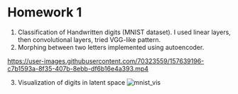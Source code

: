 # Homework 1
1) Classification of Handwritten digits (MNIST dataset). I used linear layers, then convolutional layers, tried VGG-like pattern.
2) Morphing between two letters implemented using autoencoder.

https://user-images.githubusercontent.com/70323559/157639196-c7b1593a-8f35-407b-8ebb-df6b16e4a393.mp4

3) Visualization of digits in latent space
![mnist_vis](https://user-images.githubusercontent.com/70323559/157639247-f91c7f50-845e-4a6a-ae5d-02c7e4eed4c8.jpg)
